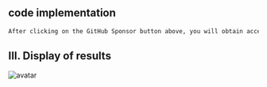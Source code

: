 ##  code implementation 

  ```python  
After clicking on the GitHub Sponsor button above, you will obtain access permissions to my private code repository ( https://github.com/slowlon/my_code_bar ) to view this blog code. By searching the code number of this blog, you can find the code you need, code number is: 2024020309574471762
  ```  
##  III. Display of results 

 ![avatar]( 20210114171224866.png) 

